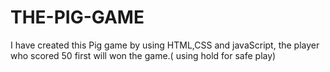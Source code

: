 # THE-PIG-GAME
I have created this Pig game by using HTML,CSS and javaScript, the player who scored 50 first will won the game.( using hold for safe play)
